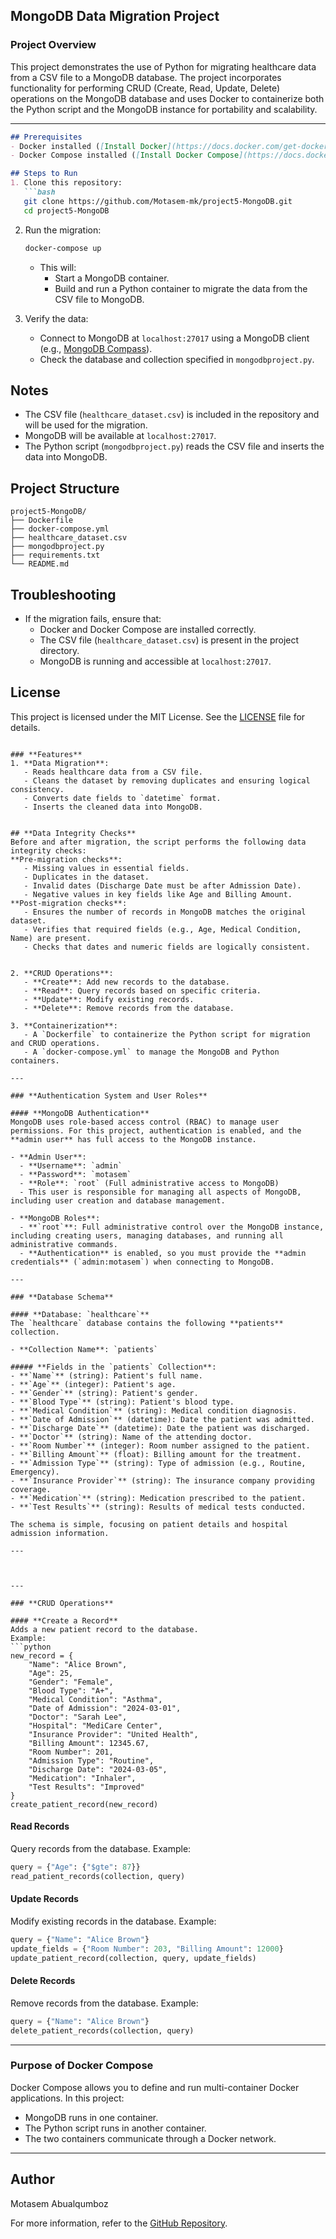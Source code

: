 ## **MongoDB Data Migration Project**

### **Project Overview**
This project demonstrates the use of Python for migrating healthcare data from a CSV file to a MongoDB database. The project incorporates functionality for performing CRUD (Create, Read, Update, Delete) operations on the MongoDB database and uses Docker to containerize both the Python script and the MongoDB instance for portability and scalability.

---

```markdown
## Prerequisites
- Docker installed ([Install Docker](https://docs.docker.com/get-docker/))
- Docker Compose installed ([Install Docker Compose](https://docs.docker.com/compose/install/))

## Steps to Run
1. Clone this repository:
   ```bash
   git clone https://github.com/Motasem-mk/project5-MongoDB.git
   cd project5-MongoDB
   ```

2. Run the migration:
   ```bash
   docker-compose up
   ```
   - This will:
     - Start a MongoDB container.
     - Build and run a Python container to migrate the data from the CSV file to MongoDB.

3. Verify the data:
   - Connect to MongoDB at `localhost:27017` using a MongoDB client (e.g., [MongoDB Compass](https://www.mongodb.com/products/compass)).
   - Check the database and collection specified in `mongodbproject.py`.

## Notes
- The CSV file (`healthcare_dataset.csv`) is included in the repository and will be used for the migration.
- MongoDB will be available at `localhost:27017`.
- The Python script (`mongodbproject.py`) reads the CSV file and inserts the data into MongoDB.

## Project Structure
```
project5-MongoDB/
├── Dockerfile
├── docker-compose.yml
├── healthcare_dataset.csv
├── mongodbproject.py
├── requirements.txt
└── README.md
```

## Troubleshooting
- If the migration fails, ensure that:
  - Docker and Docker Compose are installed correctly.
  - The CSV file (`healthcare_dataset.csv`) is present in the project directory.
  - MongoDB is running and accessible at `localhost:27017`.

## License
This project is licensed under the MIT License. See the [LICENSE](LICENSE) file for details.
```

### **Features**
1. **Data Migration**:
   - Reads healthcare data from a CSV file.
   - Cleans the dataset by removing duplicates and ensuring logical consistency.
   - Converts date fields to `datetime` format.
   - Inserts the cleaned data into MongoDB.


## **Data Integrity Checks**
Before and after migration, the script performs the following data integrity checks:
**Pre-migration checks**:
   - Missing values in essential fields.
   - Duplicates in the dataset.
   - Invalid dates (Discharge Date must be after Admission Date).
   - Negative values in key fields like Age and Billing Amount.
**Post-migration checks**:
   - Ensures the number of records in MongoDB matches the original dataset.
   - Verifies that required fields (e.g., Age, Medical Condition, Name) are present.
   - Checks that dates and numeric fields are logically consistent.


2. **CRUD Operations**:
   - **Create**: Add new records to the database.
   - **Read**: Query records based on specific criteria.
   - **Update**: Modify existing records.
   - **Delete**: Remove records from the database.

3. **Containerization**:
   - A `Dockerfile` to containerize the Python script for migration and CRUD operations.
   - A `docker-compose.yml` to manage the MongoDB and Python containers.

---

### **Authentication System and User Roles**

#### **MongoDB Authentication**
MongoDB uses role-based access control (RBAC) to manage user permissions. For this project, authentication is enabled, and the **admin user** has full access to the MongoDB instance.

- **Admin User**:
  - **Username**: `admin`
  - **Password**: `motasem`
  - **Role**: `root` (Full administrative access to MongoDB)
  - This user is responsible for managing all aspects of MongoDB, including user creation and database management.
  
- **MongoDB Roles**:
  - **`root`**: Full administrative control over the MongoDB instance, including creating users, managing databases, and running all administrative commands.
  - **Authentication** is enabled, so you must provide the **admin credentials** (`admin:motasem`) when connecting to MongoDB.

---

### **Database Schema**

#### **Database: `healthcare`**
The `healthcare` database contains the following **patients** collection.

- **Collection Name**: `patients`

##### **Fields in the `patients` Collection**:
- **`Name`** (string): Patient's full name.
- **`Age`** (integer): Patient's age.
- **`Gender`** (string): Patient's gender.
- **`Blood Type`** (string): Patient's blood type.
- **`Medical Condition`** (string): Medical condition diagnosis.
- **`Date of Admission`** (datetime): Date the patient was admitted.
- **`Discharge Date`** (datetime): Date the patient was discharged.
- **`Doctor`** (string): Name of the attending doctor.
- **`Room Number`** (integer): Room number assigned to the patient.
- **`Billing Amount`** (float): Billing amount for the treatment.
- **`Admission Type`** (string): Type of admission (e.g., Routine, Emergency).
- **`Insurance Provider`** (string): The insurance company providing coverage.
- **`Medication`** (string): Medication prescribed to the patient.
- **`Test Results`** (string): Results of medical tests conducted.

The schema is simple, focusing on patient details and hospital admission information.

---



---

### **CRUD Operations**

#### **Create a Record**
Adds a new patient record to the database.
Example:
```python
new_record = {
    "Name": "Alice Brown",
    "Age": 25,
    "Gender": "Female",
    "Blood Type": "A+",
    "Medical Condition": "Asthma",
    "Date of Admission": "2024-03-01",
    "Doctor": "Sarah Lee",
    "Hospital": "MediCare Center",
    "Insurance Provider": "United Health",
    "Billing Amount": 12345.67,
    "Room Number": 201,
    "Admission Type": "Routine",
    "Discharge Date": "2024-03-05",
    "Medication": "Inhaler",
    "Test Results": "Improved"
}
create_patient_record(new_record)
```

#### **Read Records**
Query records from the database.
Example:
```python
query = {"Age": {"$gte": 87}}
read_patient_records(collection, query)
```

#### **Update Records**
Modify existing records in the database.
Example:
```python
query = {"Name": "Alice Brown"}
update_fields = {"Room Number": 203, "Billing Amount": 12000}
update_patient_record(collection, query, update_fields)
```

#### **Delete Records**
Remove records from the database.
Example:
```python
query = {"Name": "Alice Brown"}
delete_patient_records(collection, query)
```

---

### **Purpose of Docker Compose**
Docker Compose allows you to define and run multi-container Docker applications. In this project:
- MongoDB runs in one container.
- The Python script runs in another container.
- The two containers communicate through a Docker network.

---

## **Author**
Motasem Abualqumboz

For more information, refer to the [GitHub Repository](https://github.com/Motasem-mk/project5-MongoDB).

